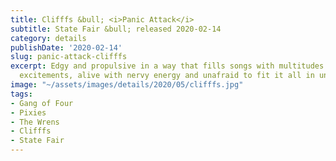 ```yaml
---
title: Clifffs &bull; <i>Panic Attack</i>
subtitle: State Fair &bull; released 2020-02-14
category: details
publishDate: '2020-02-14'
slug: panic-attack-clifffs
excerpt: Edgy and propulsive in a way that fills songs with multitudes of hooks and
  excitements, alive with nervy energy and unafraid to fit it all in under two minutes.
image: "~/assets/images/details/2020/05/clifffs.jpg"
tags:
- Gang of Four
- Pixies
- The Wrens
- Clifffs
- State Fair
---
```


